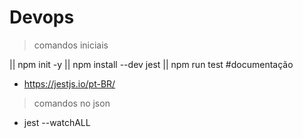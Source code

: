 # Devops

> comandos iniciais

|| npm init -y
|| npm install --dev jest
|| npm run test
#documentação

- https://jestjs.io/pt-BR/

> comandos no json

- jest --watchALL

